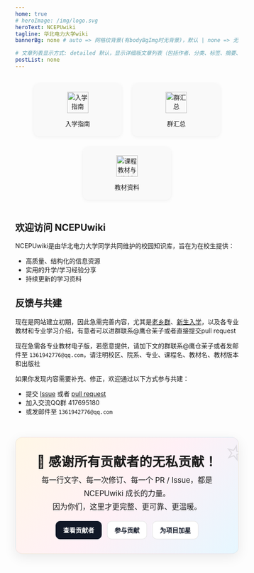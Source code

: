 ```yaml
---
home: true
# heroImage: /img/logo.svg
heroText: NCEPUwiki
tagline: 华北电力大学wiki
bannerBg: none # auto => 网格纹背景(有bodyBgImg时无背景)，默认 | none => 无 | '大图地址' | background: 自定义背景样式       提示：如发现文本颜色不适应你的背景时可以到palette.styl修改$bannerTextColor变量

# 文章列表显示方式: detailed 默认，显示详细版文章列表（包括作者、分类、标签、摘要、分页等）| simple => 显示简约版文章列表（仅标题和日期）| none 不显示文章列表
postList: none
---
```


<style>
.feature-grid {
  display: flex;
  flex-wrap: wrap;
  gap: 1.5rem;
  justify-content: center;
  padding: 1rem 0;
}

.feature-item {
  display: flex;
  flex-direction: column;
  align-items: center;
  width: 160px;
  text-align: center;
  padding: 1.2rem;
  border-radius: 12px;
  transition: all 0.3s ease;
  background-color: #f9f9f9;
  box-shadow: 0 2px 8px rgba(0, 0, 0, 0.06);
  text-decoration: none;
  color: inherit;
}

.feature-item:hover {
  transform: translateY(-5px) scale(1.03);
  box-shadow: 0 6px 20px rgba(0, 0, 0, 0.15);
  background-color: #ffffff;
}

.feature-item img {
  width: 48px;
  height: 48px;
  margin-bottom: 0.8rem;
  pointer-events: none;
}

/* === 感谢贡献者横幅 === */
.thanks-banner {
  margin: 3rem auto 0;
  max-width: 980px;
  padding: 2rem 1.5rem;
  border-radius: 16px;
  text-align: center;
  background: linear-gradient(135deg, #fff7e6 0%, #fff0f6 50%, #e6f7ff 100%);
  box-shadow: 0 8px 28px rgba(0,0,0,0.08);
  border: 1px solid rgba(0,0,0,0.06);
  position: relative;
  overflow: hidden;
}

.thanks-banner h2 {
  font-size: 1.8rem;
  margin: 0 0 0.5rem 0;
  font-weight: 800;
  letter-spacing: 0.5px;
}

.thanks-banner p {
  margin: 0.25rem 0 1rem 0;
  font-size: 1.05rem;
  line-height: 1.8;
}

.thanks-actions {
  display: flex;
  gap: 0.75rem;
  justify-content: center;
  flex-wrap: wrap;
  margin-top: 0.75rem;
}

.thanks-actions a {
  display: inline-block;
  padding: 0.6rem 1rem;
  border-radius: 10px;
  text-decoration: none;
  font-weight: 600;
  border: 1px solid rgba(0,0,0,0.1);
  transition: transform .2s ease, box-shadow .2s ease, background-color .2s ease;
}

.thanks-actions a.primary {
  background: #111827;
  color: #fff;
  border-color: #111827;
}

.thanks-actions a.secondary {
  background: #ffffff;
  color: #111827;
}

.thanks-actions a:hover {
  transform: translateY(-2px);
  box-shadow: 0 8px 20px rgba(0,0,0,0.10);
}

.thanks-banner::after {
  content: "⭐";
  position: absolute;
  right: -12px;
  top: -12px;
  font-size: 64px;
  opacity: 0.10;
  transform: rotate(15deg);
}
</style>

<div class="feature-grid">
  <a class="feature-item" href="/categories/?category=%E6%96%B0%E7%94%9F">
    <img src="/img/school.svg" alt="入学指南">
    <div>入学指南</div>
  </a>
  <a class="feature-item" href="/categories/?category=群汇总">
    <img src="/img/group.svg" alt="群汇总">
    <div>群汇总</div>
  </a>
  <a class="feature-item" href="/categories/?category=课程教材与资料">
    <img src="/img/book.png" alt="课程教材与资料">
    <div>教材资料</div>
  </a>
</div>



## 欢迎访问 NCEPUwiki

NCEPUwiki是由华北电力大学同学共同维护的校园知识库，旨在为在校生提供：

- 高质量、结构化的信息资源  
- 实用的升学/学习经验分享  
- 持续更新的学习资料

## 反馈与共建

现在是网站建立初期，因此急需完善内容，尤其是[老乡群](/pages/fellowvillagers)、[新生入学](/pages/enterschool)，以及各专业教材和专业学习介绍，有意者可以进群联系@鹰仓茉子或者直接提交pull request

现在急需各专业教材电子版，若愿意提供，请加下文的群联系@鹰仓茉子或者发邮件至 `1361942776@qq.com`，请注明校区、院系、专业、课程名、教材名、教材版本和出版社

如果你发现内容需要补充、修正，欢迎通过以下方式参与共建：

- 提交 [Issue](https://github.com/NCEPUwiki/NCEPUwiki/issues) 或者 [pull request](https://github.com/NCEPUwiki/NCEPUwiki/pulls)
- 加入交流QQ群 417695180
- 或发邮件至 `1361942776@qq.com`

<div class="thanks-banner">
  <h2>🎉 感谢所有贡献者的无私贡献！</h2>
  <p>每一行文字、每一次修订、每一个 PR / Issue，都是 NCEPUwiki 成长的力量。<br/>因为你们，这里才更完整、更可靠、更温暖。</p>
  <div class="thanks-actions">
    <a class="primary" href="https://github.com/NCEPUwiki/NCEPUwiki/graphs/contributors" target="_blank" rel="noopener">查看贡献者</a>
    <a class="secondary" href="https://github.com/NCEPUwiki/NCEPUwiki/pulls" target="_blank" rel="noopener">参与贡献</a>
    <a class="secondary" href="https://github.com/NCEPUwiki/NCEPUwiki/stargazers" target="_blank" rel="noopener">为项目加星</a>
  </div>
</div>